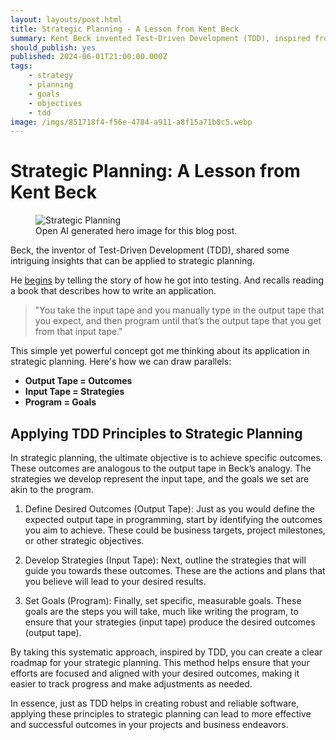 ```yaml
---
layout: layouts/post.html
title: Strategic Planning - A Lesson from Kent Beck
summary: Kent Beck invented Test-Driven Development (TDD), inspired from one of his dad's programming books. One of them said, "here's how to write a program. You take the input tape and you manually type in the output tape that you expect; and then, program until that's the output tape that you get from that input tape.
should_publish: yes
published: 2024-06-01T21:00:00.000Z
tags:
    - strategy
    - planning
    - goals
    - objectives
    - tdd
image: /imgs/851718f4-f56e-4784-a911-a8f15a71b0c5.webp
---
```


# Strategic Planning: A Lesson from Kent Beck

<figure>
    <img class="full-width" src="/imgs/851718f4-f56e-4784-a911-a8f15a71b0c5.webp" alt="Strategic Planning" />
    <figcaption>
        Open AI generated hero image for this blog post.
    </figcaption>
</figure>

Beck, the inventor of Test-Driven Development (TDD), shared some intriguing insights that can be applied to strategic planning.

He [begins](https://www.youtube.com/watch?v=1zaCvLVU70o) by telling the story of how he got into testing. And recalls reading a book that describes how to write an application.

> "You take the input tape and you manually type in the output tape that you expect, and then program until that’s the output tape that you get from that input tape."

This simple yet powerful concept got me thinking about its application in strategic planning. Here's how we can draw parallels:

- **Output Tape = Outcomes**
- **Input Tape = Strategies**
- **Program = Goals**

## Applying TDD Principles to Strategic Planning

In strategic planning, the ultimate objective is to achieve specific outcomes. These outcomes are analogous to the output tape in Beck’s analogy. The strategies we develop represent the input tape, and the goals we set are akin to the program.

1. Define Desired Outcomes (Output Tape):
Just as you would define the expected output tape in programming, start by identifying the outcomes you aim to achieve. These could be business targets, project milestones, or other strategic objectives.

1. Develop Strategies (Input Tape):
Next, outline the strategies that will guide you towards these outcomes. These are the actions and plans that you believe will lead to your desired results.

1. Set Goals (Program):
Finally, set specific, measurable goals. These goals are the steps you will take, much like writing the program, to ensure that your strategies (input tape) produce the desired outcomes (output tape).

By taking this systematic approach, inspired by TDD, you can create a clear roadmap for your strategic planning. This method helps ensure that your efforts are focused and aligned with your desired outcomes, making it easier to track progress and make adjustments as needed.

In essence, just as TDD helps in creating robust and reliable software, applying these principles to strategic planning can lead to more effective and successful outcomes in your projects and business endeavors.
